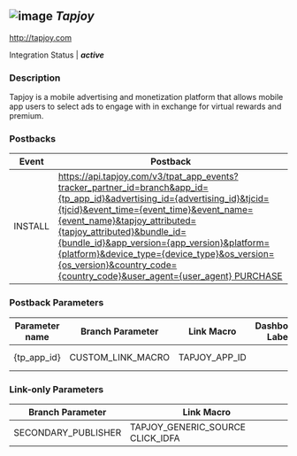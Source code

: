 ## ![image](https://cdn.branch.io/branch-assets/ad-partner-manager/Tapjoy-acquires-5Rocks-1493129616390.png)	***Tapjoy***
http://tapjoy.com

Integration Status |  ***active***

###  Description
Tapjoy is a mobile advertising and monetization platform that allows mobile app users to select ads to engage with in exchange for virtual rewards and premium.

### Postbacks
Event | Postback
--- | ---
INSTALL | https://api.tapjoy.com/v3/tpat_app_events?tracker_partner_id=branch&app_id={tp_app_id}&advertising_id={advertising_id}&tjcid={tjcid}&event_time={event_time}&event_name={event_name}&tapjoy_attributed={tapjoy_attributed}&bundle_id={bundle_id}&app_version={app_version}&platform={platform}&device_type={device_type}&os_version={os_version}&country_code={country_code}&user_agent={user_agent} PURCHASE | https://api.tapjoy.com/v3/tpat_app_events?tracker_partner_id=branch&app_id={tp_app_id}&advertising_id={advertising_id}&tjcid={tjcid}&event_time={event_time}&event_name={event_name}&tapjoy_attributed={tapjoy_attributed}&bundle_id={bundle_id}&app_version={app_version}&platform={platform}&device_type={device_type}&os_version={os_version}&country_code={country_code}&user_agent={user_agent}&purchase_amount={purchase_amount}&purchase_currency_code={purchase_currency_code} custom_event | https://api.tapjoy.com/v3/tpat_app_events?tracker_partner_id=branch&app_id={tp_app_id}&advertising_id={advertising_id}&tjcid={tjcid}&event_time={event_time}&event_name={event_name}&tapjoy_attributed={tapjoy_attributed}&bundle_id={bundle_id}&app_version={app_version}&platform={platform}&device_type={device_type}&os_version={os_version}&country_code={country_code}&user_agent={user_agent}

### Postback Parameters
Parameter name | Branch Parameter | Link Macro | Dashboard Label | Webhook Template | Required | Description
--- | --- | --- | --- | --- | --- | --- 
{tp_app_id} | CUSTOM_LINK_MACRO | TAPJOY_APP_ID |  | null | false | null {advertising_id} | OS_DEVICE_ID |  |  | null | false |  {tjcid} | CLICK_ID | TAPJOY_TJCID |  | null | false | null {event_time} | EVENT_TIMESTAMP |  |  | null | false | null {event_name} | EVENT_NAME |  |  | null | false | null {tapjoy_attributed} | IS_CLAIMABLE |  |  | null | false | null {bundle_id} | OS_PACKAGE_NAME |  |  | null | false | null {app_version} | APP_VERSION |  |  | null | false | null {platform} | OS |  |  | null | false | null {device_type} | DEVICE_MODEL |  |  | null | false | null {os_version} | OS_VERSION |  |  | null | false | null {country_code} | COUNTRY |  |  | null | false | null {user_agent} | USER_AGENT |  |  | null | false | null {purchase_amount} | PURCHASE_REVENUE |  |  | null | false | null {purchase_currency_code} | PURCHASE_CURRENCY |  |  | null | false | null

### Link-only Parameters
Branch Parameter | Link Macro
--- | ---
SECONDARY_PUBLISHER | TAPJOY_GENERIC_SOURCE CLICK_IDFA | TAPJOY_RESTORED_RAW_ADVERTISING_ID CLICK_AAID | TAPJOY_RESTORED_RAW_ADVERTISING_ID S2S | true




